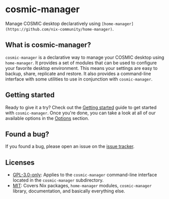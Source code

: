 # cosmic-manager

Manage COSMIC desktop declaratively using `[home-manager](https://github.com/nix-community/home-manager)`.

## What is cosmic-manager?

`cosmic-manager` is a declarative way to manage your COSMIC desktop using `home-manager`.
It provides a set of modules that can be used to configure your favorite desktop environment.
This means your settings are easy to backup, share, replicate and restore. It also provides a
command-line interface with some utilities to use in conjunction with `cosmic-manager`.

## Getting started

Ready to give it a try? Check out the [Getting started](https://heitoraugustoln.github.io/cosmic-manager/getting-started/index.html) guide to get started with `cosmic-manager`.
Once you're done, you can take a look at all of our available options in the [Options](https://heitoraugustoln.github.io/cosmic-manager/options/index.html) section.

## Found a bug?

If you found a bug, please open an issue on the [issue tracker](https://github.com/HeitorAugustoLN/cosmic-manager/issues/new).

## Licenses

- [GPL-3.0-only](./LICENSE-GPL): Applies to the `cosmic-manager` command-line interface located in the `cosmic-manager` subdirectory.
- [MIT](./LICENSE-MIT): Covers Nix packages, `home-manager` modules, `cosmic-manager` library, documentation, and basically everything else.
